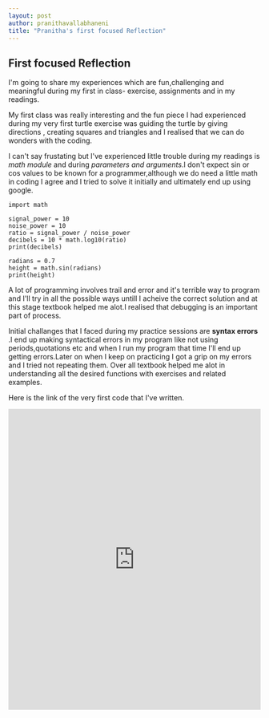 ```yaml
---
layout: post
author: pranithavallabhaneni
title: "Pranitha's first focused Reflection"
---
```


## First focused Reflection
I'm going to share my experiences which are fun,challenging and meaningful during my first in class- exercise, assignments and in my readings.

My first class was really interesting and the fun piece I had experienced during my very first turtle exercise was guiding the turtle by giving directions , creating squares and triangles and I realised that we can do wonders with the coding.

I can't say frustating but I've experienced little trouble during my readings is *math module* and during *parameters and arguments*.I don't expect sin or cos values to be known for a programmer,although we do need a little math in coding I agree and I tried to solve it initially and ultimately end up using google.
```
import math

signal_power = 10
noise_power = 10
ratio = signal_power / noise_power
decibels = 10 * math.log10(ratio)
print(decibels)

radians = 0.7
height = math.sin(radians)
print(height)
``` 

A lot of programming involves trail and error and it's terrible way to program and I'll try in all the possible ways untill I acheive the correct solution and at this stage textbook helped me alot.I realised that debugging is an important part of process.

Initial challanges that I faced during my practice sessions are **syntax errors** .I end up making syntactical errors in my program like not using periods,quotations etc and when I run my program that time I'll end up getting errors.Later on when I keep on practicing I got a grip on my errors and I tried not repeating them.
Over all textbook helped me alot in understanding all the desired functions with exercises and related examples.

Here is the link of the very first code that I've written.
<iframe src="https://trinket.io/embed/python/c1317ae09e" width="100%" height="600" frameborder="0" marginwidth="0" marginheight="0" allowfullscreen></iframe>
